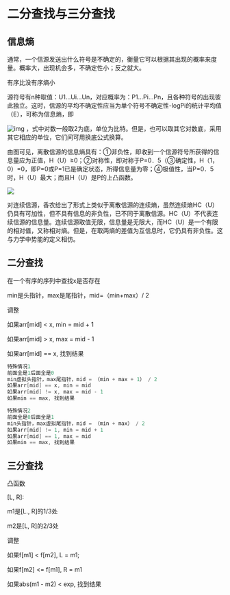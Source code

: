#  二分查找与三分查找

## 信息熵

通常，一个信源发送出什么符号是不确定的，衡量它可以根据其出现的概率来度量。概率大，出现机会多，不确定性小；反之就大。

有序比没有序熵小

源符号有n种取值：U1…Ui…Un，对应概率为：P1…Pi…Pn，且各种符号的出现彼此独立。这时，信源的平均不确定性应当为单个符号不确定性-logPi的统计平均值（E），可称为信息熵，即

 ![img](https://gss0.bdstatic.com/94o3dSag_xI4khGkpoWK1HF6hhy/baike/s%3D244/sign=49cc170a35d3d539c53d08c70e86e927/2e2eb9389b504fc2554487f1e6dde71190ef6d2e.jpg) ，式中对数一般取2为底，单位为比特。但是，也可以取其它对数底，采用其它相应的单位，它们间可用换底公式换算。

由图可见，离散信源的信息熵具有：①非负性，即收到一个信源符号所获得的信息量应为正值，H（U）≥0；②对称性，即对称于P=0．5（③确定性，H（1，0）=0，即P=0或P=1已是确定状态，所得信息量为零；④极值性，当P=0．5时，H（U）最大；而且H（U）是P的上凸函数。

![](https://gss3.bdstatic.com/-Po3dSag_xI4khGkpoWK1HF6hhy/baike/c0%3Dbaike72%2C5%2C5%2C72%2C24/sign=d26d4854f503738dca470470d272db34/ac345982b2b7d0a267983369c8ef76094a369af4.jpg)

对连续信源，香农给出了形式上类似于离散信源的连续熵，虽然连续熵HC（U）仍具有可加性，但不具有信息的非负性，已不同于离散信源。HC（U）不代表连续信源的信息量。连续信源取值无限，信息量是无限大，而HC（U）是一个有限的相对值，又称相对熵。但是，在取两熵的差值为互信息时，它仍具有非负性。这与力学中势能的定义相仿。

## 二分查找

在一个有序的序列中查找x是否存在

min是头指针，max是尾指针，mid=（min+max）/ 2

调整

如果arr[mid] < x, min = mid + 1

如果arr[mid] > x, max = mid - 1

如果arr[mid] == x, 找到结果

```c
特殊情况1
前面全是1后面全是0
min虚拟头指针，max尾指针，mid = （min + max + 1） / 2
如果arr[mid] == x, min = mid
如果arr[mid] != x, max = mid - 1
如果min == max, 找到结果
```

```c
特殊情况2 
前面全是0后面全是1
min头指针，max虚拟尾指针，mid = （min + max） / 2
如果arr[mid] != 1, min = mid + 1
如果arr[mid] == 1, max = mid 
如果min == max, 找到结果
```

## 三分查找

凸函数

[L, R]:

m1是[L., R]的1/3处

m2是[L, R]的2/3处

调整

如果f[m1] < f[m2], L = m1;

如果f[m2] <= f[m1], R = m1

如果abs(m1 - m2) < exp, 找到结果

